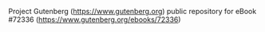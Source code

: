 Project Gutenberg (https://www.gutenberg.org) public repository
for eBook #72336 (https://www.gutenberg.org/ebooks/72336)
